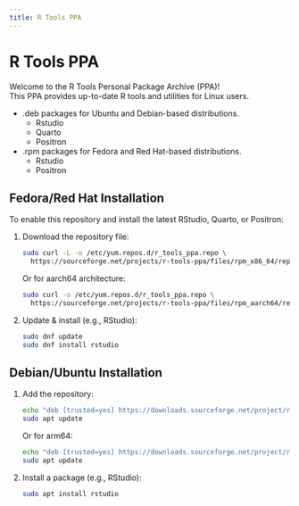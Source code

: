 ```yaml
---
title: R Tools PPA
---
```


# R Tools PPA

Welcome to the R Tools Personal Package Archive (PPA)!  
This PPA provides up-to-date R tools and utilities for Linux users.

- .deb packages for Ubuntu and Debian-based distributions.
  - Rstudio
  - Quarto
  - Positron
- .rpm packages for Fedora and Red Hat-based distributions.
  - Rstudio
  - Positron

## Fedora/Red Hat Installation

To enable this repository and install the latest RStudio, Quarto, or Positron:

1. Download the repository file:
    ```sh
    sudo curl -L -o /etc/yum.repos.d/r_tools_ppa.repo \
      https://sourceforge.net/projects/r-tools-ppa/files/rpm_x86_64/repo.txt/download
    ```

    Or for aarch64 architecture:
    ```sh
    sudo curl -o /etc/yum.repos.d/r_tools_ppa.repo \
      https://sourceforge.net/projects/r-tools-ppa/files/rpm_aarch64/repo.txt/download
    ```

2. Update & install (e.g., RStudio):
    ```sh
    sudo dnf update
    sudo dnf install rstudio
    ```

## Debian/Ubuntu Installation

1. Add the repository:
   ```sh
   echo "deb [trusted=yes] https://downloads.sourceforge.net/project/r-tools-ppa/deb_amd64 stable main" | sudo tee /etc/apt/sources.list.d/r_tools_ppa.list
   sudo apt update
   ```

   Or for arm64:
   ```sh
   echo "deb [trusted=yes] https://downloads.sourceforge.net/project/r-tools-ppa/deb_arm64 stable main" | sudo tee /etc/apt/sources.list.d/r_tools_ppa.list
   sudo apt update
   ```

2. Install a package (e.g., RStudio):
   ```sh
   sudo apt install rstudio
   ```
